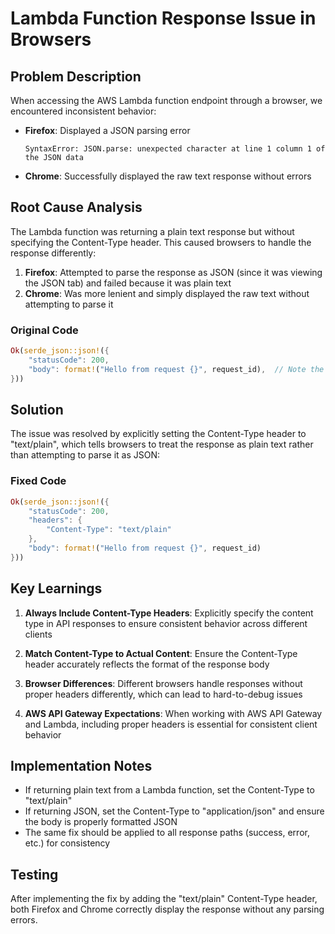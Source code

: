 # Lambda Function Response Issue in Browsers

## Problem Description

When accessing the AWS Lambda function endpoint through a browser, we encountered inconsistent behavior:

- **Firefox**: Displayed a JSON parsing error
  ```
  SyntaxError: JSON.parse: unexpected character at line 1 column 1 of the JSON data
  ```
- **Chrome**: Successfully displayed the raw text response without errors

## Root Cause Analysis

The Lambda function was returning a plain text response but without specifying the Content-Type header. This caused browsers to handle the response differently:

1. **Firefox**: Attempted to parse the response as JSON (since it was viewing the JSON tab) and failed because it was plain text
2. **Chrome**: Was more lenient and simply displayed the raw text without attempting to parse it

### Original Code

```rust
Ok(serde_json::json!({
    "statusCode": 200,
    "body": format!("Hello from request {}", request_id),  // Note the trailing comma
}))
```

## Solution

The issue was resolved by explicitly setting the Content-Type header to "text/plain", which tells browsers to treat the response as plain text rather than attempting to parse it as JSON:

### Fixed Code

```rust
Ok(serde_json::json!({
    "statusCode": 200,
    "headers": {
        "Content-Type": "text/plain"
    },
    "body": format!("Hello from request {}", request_id)
}))
```

## Key Learnings

1. **Always Include Content-Type Headers**: Explicitly specify the content type in API responses to ensure consistent behavior across different clients
   
2. **Match Content-Type to Actual Content**: Ensure the Content-Type header accurately reflects the format of the response body

3. **Browser Differences**: Different browsers handle responses without proper headers differently, which can lead to hard-to-debug issues

4. **AWS API Gateway Expectations**: When working with AWS API Gateway and Lambda, including proper headers is essential for consistent client behavior

## Implementation Notes

- If returning plain text from a Lambda function, set the Content-Type to "text/plain"
- If returning JSON, set the Content-Type to "application/json" and ensure the body is properly formatted JSON
- The same fix should be applied to all response paths (success, error, etc.) for consistency

## Testing

After implementing the fix by adding the "text/plain" Content-Type header, both Firefox and Chrome correctly display the response without any parsing errors. 